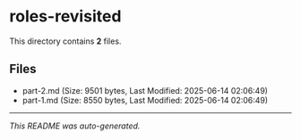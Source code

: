 # roles-revisited

This directory contains **2** files.

## Files

- part-2.md (Size: 9501 bytes, Last Modified: 2025-06-14 02:06:49)
- part-1.md (Size: 8550 bytes, Last Modified: 2025-06-14 02:06:49)

---
*This README was auto-generated.*
